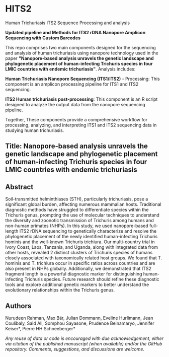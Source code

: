 # HITS2
Human 
Trichuriasis 
ITS2 
Sequence
Processing and analysis

**Updated pipeline and Methods for ITS2 rDNA Nanopore Amplicon Sequencing with Custom Barcodes**

This repo comprises two main components designed for the sequencing and analysis of human trichuriasis using nanopore technology used in the paper **"Nanopore-based analysis unravels the genetic landscape and phylogenetic placement of human-infecting Trichuris species in four LMIC countries with endemic trichuriasis"**. Analysis includes:

**Human Trichuriasis Nanopore Sequencing (ITS1/ITS2)** - Processing: This component is an amplicon processing pipeline for ITS1 and ITS2 sequencing.

**ITS2 Human trichuriasis post-processing**: This component is an R script designed to analyze the output data from the nanopore sequencing pipeline.

Together, These components provide a comprehensive workflow for processing, analyzing, and interpreting ITS1 and ITS2 sequencing data in studying human trichuriasis.

## Title: Nanopore-based analysis unravels the genetic landscape and phylogenetic placement of human-infecting Trichuris species in four LMIC countries with endemic trichuriasis

## Abstract
Soil-transmitted helminthiases (STH), particularly trichuriasis, pose a significant global burden, affecting numerous mammalian hosts. Traditional diagnostic methods have struggled to differentiate species within the Trichuris genus, prompting the use of molecular techniques to understand the diversity and zoonotic transmission of Trichuris among humans and non-human primates (NHPs). In this study, we used nanopore-based full-length ITS2 rDNA sequencing to genetically characterize and resolve the phylogenetic placement of the newly identified human-infecting Trichuris hominis and the well-known Trichuris trichiura. Our multi-country trial in Ivory Coast, Laos, Tanzania, and Uganda, along with integrated data from other hosts, revealed 2 distinct clusters of Trichuris species of humans closely associated with taxonomically related host groups. We found that T. hominis and T. trichiura occur in specific ratios across countries and are also present in NHPs globally. Additionally, we demonstrated that ITS2 fragment length is a powerful diagnostic marker for distinguishing human-infecting Trichuris species. Future research should refine these diagnostic tools and explore additional genetic markers to better understand the evolutionary relationships within the Trichuris genus.

## Authors

Nurudeen Rahman, Max Bär, Julian Dommann, Eveline Hurlimann, Jean Coulibaly, Said Ali, Somphou Sayasone, Prudence Beinamaryo, Jennifer Keiser*, Pierre HH Schneeberger* 

_Any reuse of data or code is encouraged with due acknowledgement, either via citation of the published manuscript (when available) and/or the GitHub repository. Comments, suggestions, and discussions are welcome._

